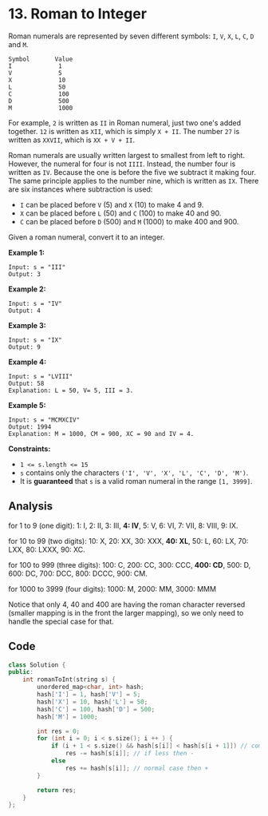 # 13. Roman to Integer

Roman numerals are represented by seven different symbols: `I`, `V`, `X`, `L`, `C`, `D` and `M`.

```
Symbol       Value
I             1
V             5
X             10
L             50
C             100
D             500
M             1000
```

For example, `2` is written as `II` in Roman numeral, just two one's added together. `12` is written as `XII`, which is simply `X + II`. The number `27` is written as `XXVII`, which is `XX + V + II`.

Roman numerals are usually written largest to smallest from left to right. However, the numeral for four is not `IIII`. Instead, the number four is written as `IV`. Because the one is before the five we subtract it making four. The same principle applies to the number nine, which is written as `IX`. There are six instances where subtraction is used:

- `I` can be placed before `V` (5) and `X` (10) to make 4 and 9. 
- `X` can be placed before `L` (50) and `C` (100) to make 40 and 90. 
- `C` can be placed before `D` (500) and `M` (1000) to make 400 and 900.

Given a roman numeral, convert it to an integer.

 

**Example 1:**

```
Input: s = "III"
Output: 3
```

**Example 2:**

```
Input: s = "IV"
Output: 4
```

**Example 3:**

```
Input: s = "IX"
Output: 9
```

**Example 4:**

```
Input: s = "LVIII"
Output: 58
Explanation: L = 50, V= 5, III = 3.
```

**Example 5:**

```
Input: s = "MCMXCIV"
Output: 1994
Explanation: M = 1000, CM = 900, XC = 90 and IV = 4.
```

 

**Constraints:**

- `1 <= s.length <= 15`
- `s` contains only the characters `('I', 'V', 'X', 'L', 'C', 'D', 'M')`.
- It is **guaranteed** that `s` is a valid roman numeral in the range `[1, 3999]`.

## Analysis

for 1 to 9 (one digit):
1: I, 2: II, 3: III, **4: IV**, 5: V, 6: VI, 7: VII, 8: VIII, 9: IX.

for 10 to 99 (two digits):
10: X, 20: XX, 30: XXX, **40: XL**, 50: L, 60: LX, 70: LXX, 80: LXXX, 90: XC.

for 100 to 999 (three digits):
100: C, 200: CC, 300: CCC, **400: CD**, 500: D, 600: DC, 700: DCC, 800: DCCC, 900: CM.

for 1000 to 3999 (four digits):
1000: M, 2000: MM, 3000: MMM

Notice that only 4, 40 and 400 are having the roman character reversed (smaller mapping is in the front the larger mapping), so we only need to handle the special case for that.

## Code

```c++
class Solution {
public:
    int romanToInt(string s) {
        unordered_map<char, int> hash;
        hash['I'] = 1, hash['V'] = 5;
        hash['X'] = 10, hash['L'] = 50;
        hash['C'] = 100, hash['D'] = 500;
        hash['M'] = 1000;

        int res = 0;
        for (int i = 0; i < s.size(); i ++ ) {
            if (i + 1 < s.size() && hash[s[i]] < hash[s[i + 1]]) // compare neighour character
                res -= hash[s[i]]; // if less then -
            else
                res += hash[s[i]]; // normal case then +
        }

        return res;
    }
};
```